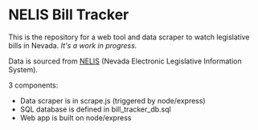# NELIS Bill Tracker

This is the repository for a web tool and data scraper to watch legislative bills in Nevada. *It's a work in progress.*

Data is sourced from [NELIS](https://www.leg.state.nv.us/App/NELIS/REL/81st2021) (Nevada Electronic Legislative Information System).

3 components:
 - Data scraper is in scrape.js (triggered by node/express)
 - SQL database is defined in bill_tracker_db.sql
 - Web app is built on node/express